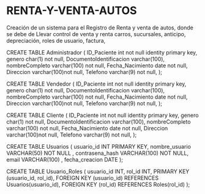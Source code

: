# RENTA-Y-VENTA-AUTOS
Creación de un sistema para el Registro de Renta  y venta de autos, donde se debe de Llevar control de venta y renta carros, sucursales, anticipo, depreciación, roles de usuario, factura, 

CREATE TABLE Administrador (
	ID_Paciente int not null identity primary key,
	genero char(1) not null,
	DocumentoIdentificacion varchar(100),
	nombreCompleto varchar(100) not null,
	Fecha_Nacimiento date not null,
	Direccion varchar(100)not null,
	Telefono varchar(9) not null,
);

CREATE TABLE Vendedor (
	ID_Paciente int not null identity primary key,
	genero char(1) not null,
	DocumentoIdentificacion varchar(100),
	nombreCompleto varchar(100) not null,
	Fecha_Nacimiento date not null,
	Direccion varchar(100)not null,
	Telefono varchar(9) not null,
);

CREATE TABLE Cliente (
	ID_Paciente int not null identity primary key,
	genero char(1) not null,
	DocumentoIdentificacion varchar(100),
	nombreCompleto varchar(100) not null,
	Fecha_Nacimiento date not null,
	Direccion varchar(100)not null,
	Telefono varchar(9) not null,
);

CREATE TABLE Usuarios (
    usuario_id INT PRIMARY KEY,
    nombre_usuario VARCHAR(50) NOT NULL ,
    contrasena_hash VARCHAR(100) NOT NULL, 
    email VARCHAR(100) ,
    fecha_creacion DATE
);

CREATE TABLE Usuario_Roles (
    usuario_id INT,
    rol_id INT,
    PRIMARY KEY (usuario_id, rol_id),
    FOREIGN KEY (usuario_id) REFERENCES Usuarios(usuario_id),
    FOREIGN KEY (rol_id) REFERENCES Roles(rol_id)
	);
